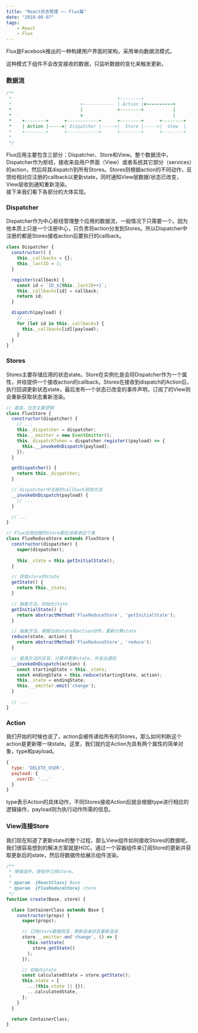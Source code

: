 ```yaml
---
title: "React状态管理 —— Flux篇"
date: "2018-08-07"
tags: 
    - React
    - Flux
---
```


Flux是Facebook推出的一种构建用户界面的架构，采用单向数据流模式。

<!-- excerpt_end -->

这种模式下组件不会改变接收的数据，只监听数据的变化来触发更新。

### 数据流

```javascript
/**
 *                                        +--------+
 *                          +------------ | Action |<----------+
 *                          |             +--------+           |
 *                          v                                  |
 *    +--------+      +------------+      +--------+      +--------+
 *    | Action |----->| Dispatcher |----->|  Store |----->|  View  |
 *    +--------+      +------------+      +--------+      +--------+
 * 
 */
```

Flux应用主要包含三部分：Dispatcher、Store和View。整个数据流中，Dispatcher作为枢纽，接收来自用户界面（View）或者系统其它部分（services）的action，然后将其dispatch到所有Stores。Stores则根据action的不同动作，反馈给相对应注册的callback以更新state，同时通知View层数据/状态已改变，View层收到通知重新渲染。  
接下来我们看下各部分的大体实现。

### Dispatcher

Dispatcher作为中心枢纽管理整个应用的数据流，一般情况下只需要一个。因为他本质上只是一个注册中心，只负责将action分发到Stores。所以Dispatcher中注册的都是Stores接收action后要执行的callback。

```javascript
class Dispatcher {
  constructor() {
    this._callbacks = {};
    this._lastID = 1;
  }

  register(callback) {
    const id = `ID_${this._lastID++}`;
    this._callbacks[id] = callback;
    return id;
  }

  dispatch(payload) {
    // ...
    for (let id in this._callbacks) {
      this._callbacks[id](payload);
    }
  }
}
```

### Stores

Stores主要存储应用的状态state。Store在实例化是会将Dispatcher作为一个属性，并给提供一个接收action的callback。Stores在接收到dispatch的Action后，执行回调更新状态state，最后发布一个状态已改变的事件声明，订阅了的View则会重新获取状态重新渲染。

```javascript
// 基类，包含主要逻辑
class FluxStore {
  constructor(dispatcher) {
    // ...
    this._dispatcher = dispatcher;
    this.__emitter = new EventEmitter();
    this._dispatchToken = dispatcher.register((payload) => {
      this.__invokeOnDispatch(payload);
    });
  }

  getDispatcher() {
    return this._dispatcher;
  }

  // dispatcher中注册的callback调用方法
  __invokeOnDispatch(payload) {
    // ...
  }

  // ...
}

// Flux应用创建的store都应该继承这个类
class FluxReduceStore extends FluxStore {
  constructor(dispatcher) {
    super(dispatcher);
  
    this._state = this.getInitialState();
  }

  // 获取store的state
  getState() {
    return this._state;
  }

  // 抽象方法，初始化state
  getInitialState() {
    return abstractMethod('FluxReduceStore', 'getInitialState');
  }

  // 抽象方法，根据当前state和action动作，重新计算state
  reduce(state, action) {
    return abstractMethod('FluxReduceStore', 'reduce');
  }

  // 基类方法的实现，计算并更新state，并发出通知
  __invokeOnDispatch(action) {
    const startingState = this._state;
    const endingState = this.reduce(startingState, action);
    this._state = endingState;
    this.__emitter.emit('change');
  }

  // ...
}
```

### Action

我们开始的时候也说了，action会被传递给所有的Stores，那么如何判断这个action是更新哪一块state。这里，我们就约定Action为具有两个属性的简单对象，type和payload。

```javascript
{
  type: 'DELETE_USER',
  payload: {
    userID: '...'
  }
}
```

type表示Action的具体动作，不同Stores接收Action后就会根据type进行相应的逻辑操作，payload则为执行动作所需的信息。

### View连接Store

我们现在知道了更新state的整个过程，那么View组件如何接收Stores的数据呢。我们很容易想到的解决方案就是HOC。通过一个容器组件来订阅Store的更新并获取更新后的state，然后将数据传给展示组件渲染。

```javascript
/**
 * 增强组件，使组件订阅store。
 * 
 * @param  {ReactClass} Base
 * @param  {FluxReduceStore} store
 */
function create(Base, store) {

  class ContainerClass extends Base {
    constructor(props) {
      super(props);

      // 订阅store数据改变，更新自身状态重新渲染
      store.__emitter.on('change', () => {
        this.setState(
          store.getState()
        );
      });

      // 初始化state
      const calculatedState = store.getState();
      this.state = {
        ...(this.state || {}),
        ...calculatedState,
      };
    }
  }

  return ContainerClass;
}
```